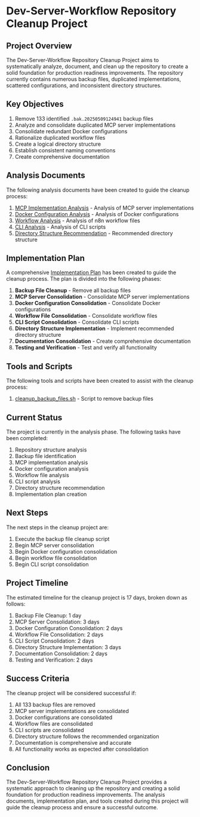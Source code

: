 # Dev-Server-Workflow Repository Cleanup Project

## Project Overview

The Dev-Server-Workflow Repository Cleanup Project aims to systematically analyze, document, and clean up the repository to create a solid foundation for production readiness improvements. The repository currently contains numerous backup files, duplicated implementations, scattered configurations, and inconsistent directory structures.

## Key Objectives

1. Remove 133 identified `.bak.20250509124941` backup files
2. Analyze and consolidate duplicated MCP server implementations
3. Consolidate redundant Docker configurations
4. Rationalize duplicated workflow files
5. Create a logical directory structure
6. Establish consistent naming conventions
7. Create comprehensive documentation

## Analysis Documents

The following analysis documents have been created to guide the cleanup process:

1. [MCP Implementation Analysis](mcp_implementation_analysis.md) - Analysis of MCP server implementations
2. [Docker Configuration Analysis](docker_configuration_analysis.md) - Analysis of Docker configurations
3. [Workflow Analysis](workflow_analysis.md) - Analysis of n8n workflow files
4. [CLI Analysis](cli_analysis.md) - Analysis of CLI scripts
5. [Directory Structure Recommendation](directory_structure_recommendation.md) - Recommended directory structure

## Implementation Plan

A comprehensive [Implementation Plan](implementation_plan.md) has been created to guide the cleanup process. The plan is divided into the following phases:

1. **Backup File Cleanup** - Remove all backup files
2. **MCP Server Consolidation** - Consolidate MCP server implementations
3. **Docker Configuration Consolidation** - Consolidate Docker configurations
4. **Workflow File Consolidation** - Consolidate workflow files
5. **CLI Script Consolidation** - Consolidate CLI scripts
6. **Directory Structure Implementation** - Implement recommended directory structure
7. **Documentation Consolidation** - Create comprehensive documentation
8. **Testing and Verification** - Test and verify all functionality

## Tools and Scripts

The following tools and scripts have been created to assist with the cleanup process:

1. [cleanup_backup_files.sh](../cleanup_backup_files.sh) - Script to remove backup files

## Current Status

The project is currently in the analysis phase. The following tasks have been completed:

1. Repository structure analysis
2. Backup file identification
3. MCP implementation analysis
4. Docker configuration analysis
5. Workflow file analysis
6. CLI script analysis
7. Directory structure recommendation
8. Implementation plan creation

## Next Steps

The next steps in the cleanup project are:

1. Execute the backup file cleanup script
2. Begin MCP server consolidation
3. Begin Docker configuration consolidation
4. Begin workflow file consolidation
5. Begin CLI script consolidation

## Project Timeline

The estimated timeline for the cleanup project is 17 days, broken down as follows:

1. Backup File Cleanup: 1 day
2. MCP Server Consolidation: 3 days
3. Docker Configuration Consolidation: 2 days
4. Workflow File Consolidation: 2 days
5. CLI Script Consolidation: 2 days
6. Directory Structure Implementation: 3 days
7. Documentation Consolidation: 2 days
8. Testing and Verification: 2 days

## Success Criteria

The cleanup project will be considered successful if:

1. All 133 backup files are removed
2. MCP server implementations are consolidated
3. Docker configurations are consolidated
4. Workflow files are consolidated
5. CLI scripts are consolidated
6. Directory structure follows the recommended organization
7. Documentation is comprehensive and accurate
8. All functionality works as expected after consolidation

## Conclusion

The Dev-Server-Workflow Repository Cleanup Project provides a systematic approach to cleaning up the repository and creating a solid foundation for production readiness improvements. The analysis documents, implementation plan, and tools created during this project will guide the cleanup process and ensure a successful outcome.